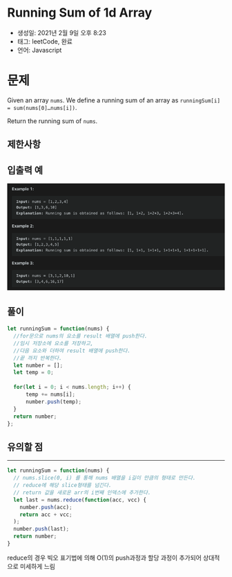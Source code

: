 # Running Sum of 1d Array

- 생성일: 2021년 2월 9일 오후 8:23
- 태그: leetCode, 완료
- 언어: Javascript

# 문제

Given an array `nums`. We define a running sum of an array as `runningSum[i] = sum(nums[0]…nums[i])`.

Return the running sum of `nums`.

## 제한사항

## 입출력 예

![src/_2021-02-09__8.24.13.png](./src/_2021-02-09__8.24.13.png)

## 풀이

```jsx
let runningSum = function(nums) {
  //for문으로 nums의 요소를 result 배열에 push한다.
  //임시 저장소에 요소를 저장하고, 
  //다음 요소와 더하여 result 배열에 push한다.
  //끝 까지 반복한다.
  let number = [];
  let temp = 0;
  
  for(let i = 0; i < nums.length; i++) {
      temp += nums[i];
      number.push(temp);
  }
  return number; 
};
```

## 유의할 점

---

```jsx
let runningSum = function(nums) {	
  // nums.slice(0, i) 를 통해 nums 배열을 i길이 만큼의 형태로 만든다.
  // reduce에 해당 slice형태를 넘긴다.
  // return 값을 새로운 arr의 i번째 인덱스에 추가한다.
  let last = nums.reduce(function(acc, vcc) {
    number.push(acc);
    return acc + vcc;
  );
  number.push(last);
  return number;
}
```

reduce의 경우 빅오 표기법에 의해 O(1)의 push과정과 할당 과정이 추가되어 상대적으로 미세하게 느림
